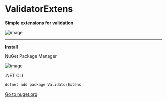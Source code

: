 # ValidatorExtens

**Simple extensions for validation**

![image](https://user-images.githubusercontent.com/55326490/175791651-2eec44e9-5928-4da3-a950-e4cafb0c94ae.png)

------
**Install**

NuGet Package Manager

![image](https://user-images.githubusercontent.com/55326490/175799394-f782ddb4-35cb-4402-b60f-0dee5af6f6a2.png)

.NET CLI

```powershell
dotnet add package ValidatorExtens
```
[Go to nuget.org](https://www.nuget.org/packages/ValidatorExtens/)
